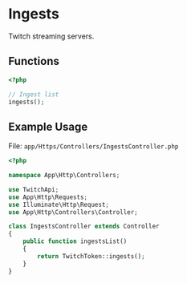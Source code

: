 # Ingests

Twitch streaming servers.

## Functions

```php
<?php

// Ingest list
ingests();

```

## Example Usage

File: ```app/Https/Controllers/IngestsController.php```

```php
<?php

namespace App\Http\Controllers;

use TwitchApi;
use App\Http\Requests;
use Illuminate\Http\Request;
use App\Http\Controllers\Controller;

class IngestsController extends Controller
{
    public function ingestsList()
    {
        return TwitchToken::ingests();
    }
}
```
